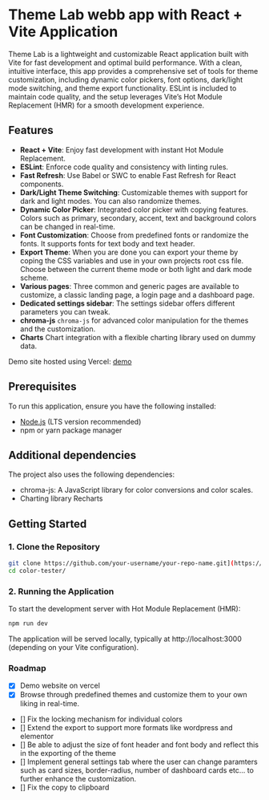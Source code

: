 # Theme Lab webb app with React + Vite Application

Theme Lab is a lightweight and customizable React application built with Vite for fast development and optimal build performance. With a clean, intuitive interface, this app provides a comprehensive set of tools for theme customization, including dynamic color pickers, font options, dark/light mode switching, and theme export functionality. ESLint is included to maintain code quality, and the setup leverages Vite’s Hot Module Replacement (HMR) for a smooth development experience.

## Features

- **React + Vite**: Enjoy fast development with instant Hot Module Replacement.
- **ESLint**: Enforce code quality and consistency with linting rules.
- **Fast Refresh**: Use Babel or SWC to enable Fast Refresh for React components.
- **Dark/Light Theme Switching**: Customizable themes with support for dark and light modes. You can also randomize themes.
- **Dynamic Color Picker**: Integrated color picker with copying features. Colors such as primary, secondary, accent, text and background colors can be changed in real-time.
- **Font Customization**: Choose from predefined fonts or randomize the fonts. It supports fonts for text body and text header.
- **Export Theme**: When you are done you can export your theme by coping the CSS variables and use in your own projects root css file. Choose between the current theme mode or both light and dark mode scheme.
- **Various pages**: Three common and generic pages are available to customize, a classic landing page, a login page and a dashboard page.
- **Dedicated settings sidebar**: The settings sidebar offers different parameters you can tweak.
- **chroma-js** `chroma-js` for advanced color manipulation for the themes and the customization.
- **Charts** Chart integration with a flexible charting library used on dummy data.


Demo site hosted using Vercel: [demo](https://react-color-tester.vercel.app/)

## Prerequisites

To run this application, ensure you have the following installed:

- [Node.js](https://nodejs.org/en/download/) (LTS version recommended)
- npm or yarn package manager

## Additional dependencies
The project also uses the following dependencies:

- chroma-js: A JavaScript library for color conversions and color scales.
- Charting library Recharts


## Getting Started

### 1. Clone the Repository

```bash
git clone https://github.com/your-username/your-repo-name.git](https://github.com/Hashtagsmile/react-color-tester.git
cd color-tester/
```

### 2. Running the Application
To start the development server with Hot Module Replacement (HMR):
```bash
npm run dev
```
The application will be served locally, typically at http://localhost:3000 (depending on your Vite configuration).


### Roadmap
- [x] Demo website on vercel
- [x] Browse through predefined themes and customize them to your own liking in real-time.
- [] Fix the locking mechanism for individual colors
- [] Extend the export to support more formats like wordpress and elementor
- [] Be able to adjust the size of font header and font body and reflect this in the exporting of the theme
- [] Implement general settings tab where the user can change paramters such as card sizes, border-radius, number of dashboard cards etc... to further enhance the customization.
- [] Fix the copy to clipboard
